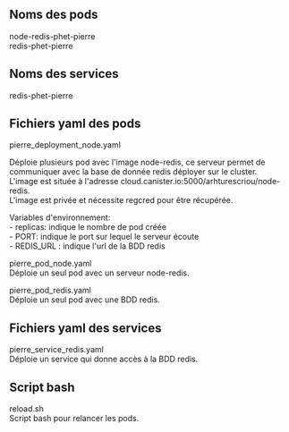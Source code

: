 ## Noms des pods
node-redis-phet-pierre<br>
redis-phet-pierre

## Noms des services
redis-phet-pierre

## Fichiers yaml des pods
 pierre_deployment_node.yaml<br>

 Déploie plusieurs pod avec l'image node-redis, ce serveur permet de communiquer avec la base de donnée redis déployer sur le cluster.<br>
 L'image est située à l'adresse cloud.canister.io:5000/arhturescriou/node-redis.<br>
 L'image est privée et nécessite regcred pour être récupérée.<br>

 Variables d'environnement:<br>
    - replicas: indique le nombre de pod créée<br>
    - PORT: indique le port sur lequel le serveur écoute<br>
    - REDIS_URL : indique l'url de la BDD redis<br>

pierre_pod_node.yaml<br>
  Déploie un seul pod avec un serveur node-redis.

pierre_pod_redis.yaml<br>
  Déploie un seul pod avec une BDD redis.

## Fichiers yaml des services
pierre_service_redis.yaml<br>
  Déploie un service qui donne accès à la BDD redis.

## Script bash
reload.sh<br>
  Script bash pour relancer les pods.
